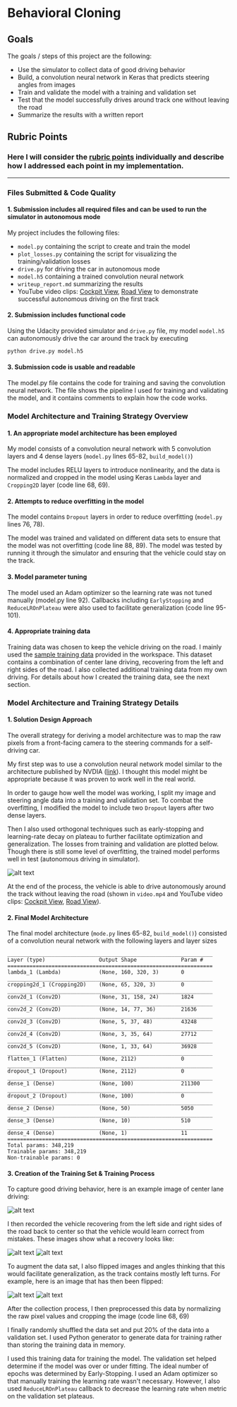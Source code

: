 # **Behavioral Cloning** 

## Goals

The goals / steps of this project are the following:

* Use the simulator to collect data of good driving behavior
* Build, a convolution neural network in Keras that predicts steering angles from images
* Train and validate the model with a training and validation set
* Test that the model successfully drives around track one without leaving the road
* Summarize the results with a written report


[//]: # (Image References)

[image1]: ./images/losses.png "Train Validation Losses"
[image2]: ./images/center_driving.png "Center Driving"
[image3]: ./images/correction_left.png "Left Recovery Image"
[image4]: ./images/correction_right.png "Right Recovery Image"
[image5]: ./images/normal.png "Normal Image"
[image6]: ./images/flipped.png "Flipped Image"

## Rubric Points
### Here I will consider the [rubric points](https://review.udacity.com/#!/rubrics/432/view) individually and describe how I addressed each point in my implementation.  

---
### Files Submitted & Code Quality

#### 1. Submission includes all required files and can be used to run the simulator in autonomous mode

My project includes the following files:

* `model.py` containing the script to create and train the model
* `plot_losses.py` containing the script for visualizing the training/validation losses
* `drive.py` for driving the car in autonomous mode
* `model.h5` containing a trained convolution neural network 
* `writeup_report.md` summarizing the results
* YouTube video clips: [Cockpit View](https://youtu.be/FDEj66vMGmo), [Road View](https://youtu.be/ofCpu5ntqvI) to demonstrate successful autonomous driving on the first track

#### 2. Submission includes functional code
Using the Udacity provided simulator and `drive.py` file, my model `model.h5` can autonomously drive the car around the track by executing
 
```sh
python drive.py model.h5
```

#### 3. Submission code is usable and readable

The model.py file contains the code for training and saving the convolution neural network. The file shows the pipeline I used for training and validating the model, and it contains comments to explain how the code works.

### Model Architecture and Training Strategy Overview

#### 1. An appropriate model architecture has been employed

My model consists of a convolution neural network with 5 convolution layers and 4 dense layers (`model.py` lines 65-82, `build_model()`)

The model includes RELU layers to introduce nonlinearity, and the data is normalized and cropped in the model using Keras `Lambda` layer and `Cropping2D` layer (code line 68, 69). 

#### 2. Attempts to reduce overfitting in the model

The model contains `Dropout` layers in order to reduce overfitting (`model.py` lines 76, 78). 

The model was trained and validated on different data sets to ensure that the model was not overfitting (code line 88, 89). The model was tested by running it through the simulator and ensuring that the vehicle could stay on the track.

#### 3. Model parameter tuning

The model used an Adam optimizer so the learning rate was not tuned manually (model.py line 92). Callbacks including `EarlyStopping` and `ReduceLROnPlateau` were also used to facilitate generalization (code line 95-101).

#### 4. Appropriate training data

Training data was chosen to keep the vehicle driving on the road. I mainly used the [sample training data](https://d17h27t6h515a5.cloudfront.net/topher/2016/December/584f6edd_data/data.zip) provided in the workspace. This dataset contains a combination of center lane driving, recovering from the left and right sides of the road. I also collected additional training data from my own driving. For details about how I created the training data, see the next section. 

### Model Architecture and Training Strategy Details

#### 1. Solution Design Approach

The overall strategy for deriving a model architecture was to map the raw pixels from a front-facing camera to the steering commands for a self-driving car.

My first step was to use a convolution neural network model similar to the architecture published by NVDIA ([link](https://devblogs.nvidia.com/deep-learning-self-driving-cars/)). I thought this model might be appropriate because it was proven to work well in the real world.

In order to gauge how well the model was working, I split my image and steering angle data into a training and validation set. To combat the overfitting, I modified the model to include two `Dropout` layers after two dense layers.

Then I also used orthogonal techniques such as early-stopping and learning-rate decay on plateau to further facilitate optimization and generalization. The losses from training and validation are plotted below. Though there is still some level of overfitting, the trained model performs well in test (autonomous driving in simulator).

![alt text][image1]

At the end of the process, the vehicle is able to drive autonomously around the track without leaving the road (shown in `video.mp4` and YouTube video clips: [Cockpit View](https://youtu.be/FDEj66vMGmo), [Road View](https://youtu.be/ofCpu5ntqvI)).

#### 2. Final Model Architecture

The final model architecture (`mode.py` lines 65-82, `build_model()`) consisted of a convolution neural network with the following layers and layer sizes

```
_________________________________________________________________
Layer (type)                 Output Shape              Param #
=================================================================
lambda_1 (Lambda)            (None, 160, 320, 3)       0
_________________________________________________________________
cropping2d_1 (Cropping2D)    (None, 65, 320, 3)        0
_________________________________________________________________
conv2d_1 (Conv2D)            (None, 31, 158, 24)       1824
_________________________________________________________________
conv2d_2 (Conv2D)            (None, 14, 77, 36)        21636
_________________________________________________________________
conv2d_3 (Conv2D)            (None, 5, 37, 48)         43248
_________________________________________________________________
conv2d_4 (Conv2D)            (None, 3, 35, 64)         27712
_________________________________________________________________
conv2d_5 (Conv2D)            (None, 1, 33, 64)         36928
_________________________________________________________________
flatten_1 (Flatten)          (None, 2112)              0
_________________________________________________________________
dropout_1 (Dropout)          (None, 2112)              0
_________________________________________________________________
dense_1 (Dense)              (None, 100)               211300
_________________________________________________________________
dropout_2 (Dropout)          (None, 100)               0
_________________________________________________________________
dense_2 (Dense)              (None, 50)                5050
_________________________________________________________________
dense_3 (Dense)              (None, 10)                510
_________________________________________________________________
dense_4 (Dense)              (None, 1)                 11
=================================================================
Total params: 348,219
Trainable params: 348,219
Non-trainable params: 0
```

#### 3. Creation of the Training Set & Training Process

To capture good driving behavior, here is an example image of center lane driving:

![alt text][image2]

I then recorded the vehicle recovering from the left side and right sides of the road back to center so that the vehicle would learn correct from mistakes. These images show what a recovery looks like:

![alt text][image3]
![alt text][image4]

To augment the data sat, I also flipped images and angles thinking that this would facilitate generalization, as the track contains mostly left turns. For example, here is an image that has then been flipped:

![alt text][image5]
![alt text][image6]


After the collection process, I then preprocessed this data by normalizing the raw pixel values and cropping the image (code line 68, 69)

I finally randomly shuffled the data set and put 20% of the data into a validation set. I used Python generator to generate data for training rather than storing the training data in memory.

I used this training data for training the model. The validation set helped determine if the model was over or under fitting. The ideal number of epochs was determined by Early-Stopping. I used an Adam optimizer so that manually training the learning rate wasn't necessary. However, I also used `ReduceLROnPlateau` callback to decrease the learning rate when metric on the validation set plateaus.